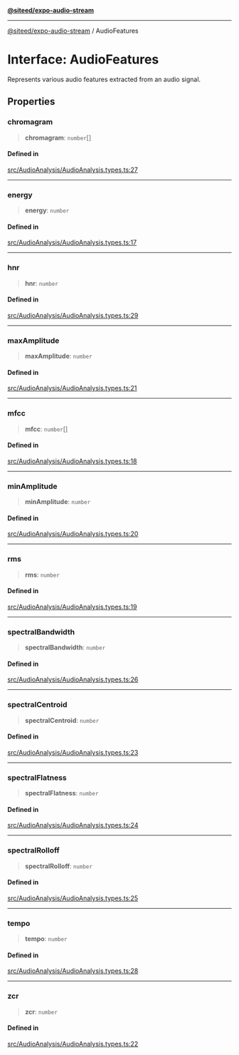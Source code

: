 [**@siteed/expo-audio-stream**](../README.md)

***

[@siteed/expo-audio-stream](../README.md) / AudioFeatures

# Interface: AudioFeatures

Represents various audio features extracted from an audio signal.

## Properties

### chromagram

> **chromagram**: `number`[]

#### Defined in

[src/AudioAnalysis/AudioAnalysis.types.ts:27](https://github.com/deeeed/expo-audio-stream/blob/9c6449d8edbf8895b3e36e4e30302d7cf8839d2c/packages/expo-audio-stream/src/AudioAnalysis/AudioAnalysis.types.ts#L27)

***

### energy

> **energy**: `number`

#### Defined in

[src/AudioAnalysis/AudioAnalysis.types.ts:17](https://github.com/deeeed/expo-audio-stream/blob/9c6449d8edbf8895b3e36e4e30302d7cf8839d2c/packages/expo-audio-stream/src/AudioAnalysis/AudioAnalysis.types.ts#L17)

***

### hnr

> **hnr**: `number`

#### Defined in

[src/AudioAnalysis/AudioAnalysis.types.ts:29](https://github.com/deeeed/expo-audio-stream/blob/9c6449d8edbf8895b3e36e4e30302d7cf8839d2c/packages/expo-audio-stream/src/AudioAnalysis/AudioAnalysis.types.ts#L29)

***

### maxAmplitude

> **maxAmplitude**: `number`

#### Defined in

[src/AudioAnalysis/AudioAnalysis.types.ts:21](https://github.com/deeeed/expo-audio-stream/blob/9c6449d8edbf8895b3e36e4e30302d7cf8839d2c/packages/expo-audio-stream/src/AudioAnalysis/AudioAnalysis.types.ts#L21)

***

### mfcc

> **mfcc**: `number`[]

#### Defined in

[src/AudioAnalysis/AudioAnalysis.types.ts:18](https://github.com/deeeed/expo-audio-stream/blob/9c6449d8edbf8895b3e36e4e30302d7cf8839d2c/packages/expo-audio-stream/src/AudioAnalysis/AudioAnalysis.types.ts#L18)

***

### minAmplitude

> **minAmplitude**: `number`

#### Defined in

[src/AudioAnalysis/AudioAnalysis.types.ts:20](https://github.com/deeeed/expo-audio-stream/blob/9c6449d8edbf8895b3e36e4e30302d7cf8839d2c/packages/expo-audio-stream/src/AudioAnalysis/AudioAnalysis.types.ts#L20)

***

### rms

> **rms**: `number`

#### Defined in

[src/AudioAnalysis/AudioAnalysis.types.ts:19](https://github.com/deeeed/expo-audio-stream/blob/9c6449d8edbf8895b3e36e4e30302d7cf8839d2c/packages/expo-audio-stream/src/AudioAnalysis/AudioAnalysis.types.ts#L19)

***

### spectralBandwidth

> **spectralBandwidth**: `number`

#### Defined in

[src/AudioAnalysis/AudioAnalysis.types.ts:26](https://github.com/deeeed/expo-audio-stream/blob/9c6449d8edbf8895b3e36e4e30302d7cf8839d2c/packages/expo-audio-stream/src/AudioAnalysis/AudioAnalysis.types.ts#L26)

***

### spectralCentroid

> **spectralCentroid**: `number`

#### Defined in

[src/AudioAnalysis/AudioAnalysis.types.ts:23](https://github.com/deeeed/expo-audio-stream/blob/9c6449d8edbf8895b3e36e4e30302d7cf8839d2c/packages/expo-audio-stream/src/AudioAnalysis/AudioAnalysis.types.ts#L23)

***

### spectralFlatness

> **spectralFlatness**: `number`

#### Defined in

[src/AudioAnalysis/AudioAnalysis.types.ts:24](https://github.com/deeeed/expo-audio-stream/blob/9c6449d8edbf8895b3e36e4e30302d7cf8839d2c/packages/expo-audio-stream/src/AudioAnalysis/AudioAnalysis.types.ts#L24)

***

### spectralRolloff

> **spectralRolloff**: `number`

#### Defined in

[src/AudioAnalysis/AudioAnalysis.types.ts:25](https://github.com/deeeed/expo-audio-stream/blob/9c6449d8edbf8895b3e36e4e30302d7cf8839d2c/packages/expo-audio-stream/src/AudioAnalysis/AudioAnalysis.types.ts#L25)

***

### tempo

> **tempo**: `number`

#### Defined in

[src/AudioAnalysis/AudioAnalysis.types.ts:28](https://github.com/deeeed/expo-audio-stream/blob/9c6449d8edbf8895b3e36e4e30302d7cf8839d2c/packages/expo-audio-stream/src/AudioAnalysis/AudioAnalysis.types.ts#L28)

***

### zcr

> **zcr**: `number`

#### Defined in

[src/AudioAnalysis/AudioAnalysis.types.ts:22](https://github.com/deeeed/expo-audio-stream/blob/9c6449d8edbf8895b3e36e4e30302d7cf8839d2c/packages/expo-audio-stream/src/AudioAnalysis/AudioAnalysis.types.ts#L22)
